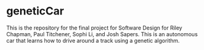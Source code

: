 geneticCar
==========

This is the repository for the final project for Software Design for Riley Chapman, Paul Titchener, Sophi Li, and Josh Sapers. This is an autonomous car that learns how to drive around a track using a genetic algorithm. 

